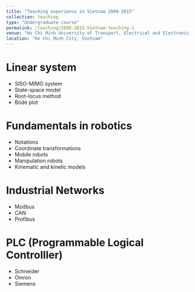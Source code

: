 ```yaml
---
title: "Teaching experience in Vietnam 2008-2015"
collection: teaching
type: "Undergraduate course"
permalink: /teaching/2008-2015-Vietnam-teaching-1
venue: "Ho Chi Minh University of Transport, Electrical and Electronic Engineering"
location: "Ho Chi Minh City, Vietnam"
---
```



Linear system
======
* SISO-MIMO system
* State-space model
* Root-locus method
* Bode plot

Fundamentals in robotics
======
* Notations
* Coordinate transformations
* Mobile robots
* Manipulation robots
* Kinematic and kinetic models

Industrial Networks
======
* Modbus
* CAN
* Profibus

PLC (Programmable Logical Controlller)
======
* Schneider
* Omron
* Siemens